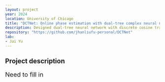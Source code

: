 ```yaml
---
layout: project
year: 2024
location: University of Chicago
title: "DCTNet: Online phase estimation with dual-tree complex neural network"
description: Designed dual-tree neural network with discrete cosine transform (DCT) layers for online phase estimation. Applied to neural oscillations and tested in real-time in vivo experiments
repository: "https://github.com/jhanliufu-personal/DCTNet"
lab: 
- Jai Yu
---
```

## Project description
<div style="font-size: 20px;">
    <p>
    Need to fill in
    </p>
</div>